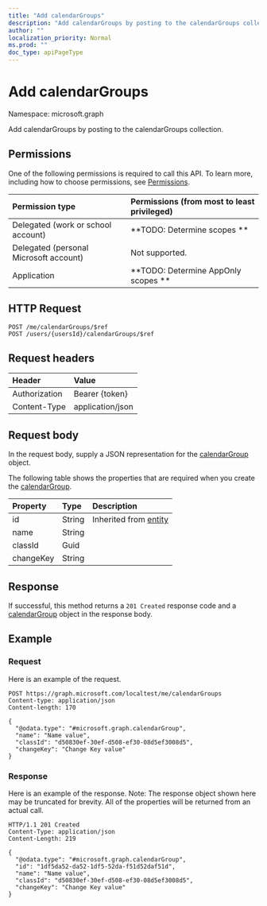 ```yaml
---
title: "Add calendarGroups"
description: "Add calendarGroups by posting to the calendarGroups collection."
author: ""
localization_priority: Normal
ms.prod: ""
doc_type: apiPageType
---
```


# Add calendarGroups

Namespace: microsoft.graph

Add calendarGroups by posting to the calendarGroups collection.

## Permissions
One of the following permissions is required to call this API. To learn more, including how to choose permissions, see [Permissions](/concepts/permissions-reference.md).

|Permission type|Permissions (from most to least privileged)|
|:---|:---|
|Delegated (work or school account)|**TODO: Determine scopes **|
|Delegated (personal Microsoft account)|Not supported.|
|Application|**TODO: Determine AppOnly scopes **|

## HTTP Request
<!-- {
  "blockType": "ignored"
}
-->
``` http
POST /me/calendarGroups/$ref
POST /users/{usersId}/calendarGroups/$ref
```

## Request headers
|Header|Value|
|:---|:---|
|Authorization|Bearer {token}|
|Content-Type|application/json|

## Request body
In the request body, supply a JSON representation for the [calendarGroup](../resources/calendargroup.md) object.

The following table shows the properties that are required when you create the [calendarGroup](../resources/calendargroup.md).

|Property|Type|Description|
|:---|:---|:---|
|id|String| Inherited from [entity](../resources/entity.md)|
|name|String||
|classId|Guid||
|changeKey|String||



## Response
If successful, this method returns a `201 Created` response code and a [calendarGroup](../resources/calendargroup.md) object in the response body.

## Example

### Request
Here is an example of the request.
<!-- {
  "blockType": "request",
  "name": "create_calendargroup_from_"
}
-->
``` http
POST https://graph.microsoft.com/localtest/me/calendarGroups
Content-type: application/json
Content-length: 170

{
  "@odata.type": "#microsoft.graph.calendarGroup",
  "name": "Name value",
  "classId": "d50830ef-30ef-d508-ef30-08d5ef3008d5",
  "changeKey": "Change Key value"
}
```

### Response
Here is an example of the response. Note: The response object shown here may be truncated for brevity. All of the properties will be returned from an actual call.
<!-- {
  "blockType": "response",
  "truncated": true,
  "@odata.type": "microsoft.graph.calendargroup"
}
-->
``` http
HTTP/1.1 201 Created
Content-Type: application/json
Content-Length: 219

{
  "@odata.type": "#microsoft.graph.calendarGroup",
  "id": "1df5da52-da52-1df5-52da-f51d52daf51d",
  "name": "Name value",
  "classId": "d50830ef-30ef-d508-ef30-08d5ef3008d5",
  "changeKey": "Change Key value"
}
```

